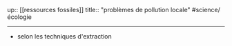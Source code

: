up:: [[ressources fossiles]]
title:: "problèmes de pollution locale"
#science/écologie 

---

 - selon les techniques d'extraction